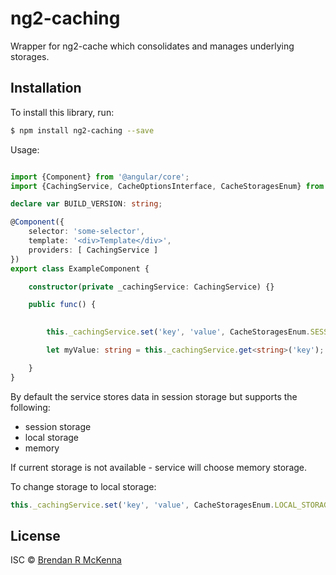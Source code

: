 # ng2-caching

Wrapper for ng2-cache which consolidates and manages underlying storages.

## Installation

To install this library, run:

```bash
$ npm install ng2-caching --save
```

Usage:

```typescript

import {Component} from '@angular/core';
import {CachingService, CacheOptionsInterface, CacheStoragesEnum} from 'ng2-caching/ng2-caching';

declare var BUILD_VERSION: string;

@Component({
    selector: 'some-selector',
    template: '<div>Template</div>',
    providers: [ CachingService ]
})
export class ExampleComponent {

    constructor(private _cachingService: CachingService) {}

    public func() {

        
        this._cachingService.set('key', 'value', CacheStoragesEnum.SESSION_STORAGE);

        let myValue: string = this._cachingService.get<string>('key');

    }
}

```

By default the service stores data in session storage but supports the following:
 - session storage
 - local storage
 - memory

If current storage is not available - service will choose memory storage.

To change storage to local storage:

```typescript
this._cachingService.set('key', 'value', CacheStoragesEnum.LOCAL_STORAGE);


```

## License

ISC © [Brendan R McKenna](https://github.com/brmckenna)

